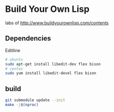 # Build Your Own Lisp

labs of <http://www.buildyourownlisp.com/contents>

## Dependencies

Editline

``` bash
# ubuntu
sudo apt-get install libedit-dev flex bison
# centos
sudo yum install libedit-devel flex bison
```

## build

``` bash
git submodule update --init
make -j$(nproc)
```
